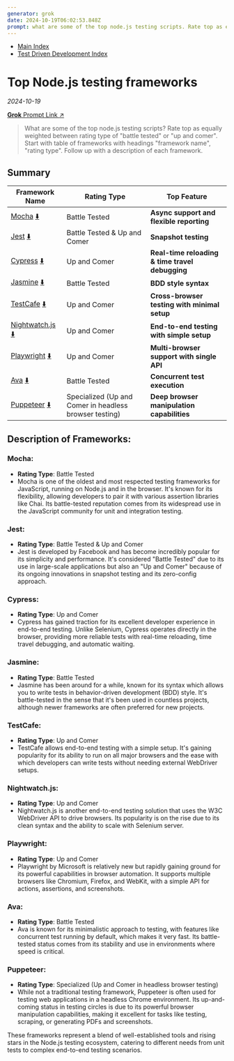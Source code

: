 ```yaml
---
generator: grok
date: 2024-10-19T06:02:53.848Z
prompt: what are some of the top node.js testing scripts. Rate top as equally weighted between rating type of "battle tested" or "up and comer".  Start with table of frameworks with headings "framework name", "rating type". Follow up with a description of each framework
---
```


- [Main Index](../README.md)
- [Test Driven Development Index](index.md)

# Top Node.js testing frameworks

_2024-10-19_

[__Grok__ Prompt Link :arrow_upper_right:](https://x.com/i/grok/share/3vMSj5hy4WnvqvIiYZrGyzcmv)

> What are some of the top node.js testing scripts? Rate top as equally weighted between rating type of "battle tested" or "up and comer".  Start with table of frameworks with headings "framework name", "rating type". Follow up with a description of each framework.

## Summary

| Framework Name                                                                            | Rating Type                                               | Top Feature                               |
| ----------------------------------------------------------------------------------------- | --------------------------------------------------------- | ----------------------------------------- |
| [Mocha](https://www.npmjs.com/package/mocha)               [:arrow_down:](#mocha)         | Battle Tested                                             | **Async support and flexible reporting**  |
| [Jest](https://www.npmjs.com/package/jest)                 [:arrow_down:](#jest)          | Battle Tested & Up and Comer                              | **Snapshot testing**                      |
| [Cypress](https://www.npmjs.com/package/cypress)           [:arrow_down:](#cypress)       | Up and Comer                                              | **Real-time reloading & time travel debugging** |
| [Jasmine](https://www.npmjs.com/package/jasmine)           [:arrow_down:](#jasmine)       | Battle Tested                                             | **BDD style syntax**                      |
| [TestCafe](https://www.npmjs.com/package/testcafe)         [:arrow_down:](#testcafe)      | Up and Comer                                              | **Cross-browser testing with minimal setup** |
| [Nightwatch.js](https://www.npmjs.com/package/nightwatch)  [:arrow_down:](#nightwatchjs)  | Up and Comer                                              | **End-to-end testing with simple setup**  |
| [Playwright](https://www.npmjs.com/package/playwright)     [:arrow_down:](#playwright)    | Up and Comer                                              | **Multi-browser support with single API** |
| [Ava](https://www.npmjs.com/package/ava)                   [:arrow_down:](#ava)           | Battle Tested                                             | **Concurrent test execution**            |
| [Puppeteer](https://www.npmjs.com/package/puppeteer)       [:arrow_down:](#puppeteer)     | Specialized (Up and Comer in headless browser testing)  | **Deep browser manipulation capabilities**|

## Description of Frameworks:

### **Mocha**: 
  - **Rating Type**: Battle Tested
  - Mocha is one of the oldest and most respected testing frameworks for JavaScript, running on Node.js and in the browser. It's known for its flexibility, allowing developers to pair it with various assertion libraries like Chai. Its battle-tested reputation comes from its widespread use in the JavaScript community for unit and integration testing.

### **Jest**:
  - **Rating Type**: Battle Tested & Up and Comer
  - Jest is developed by Facebook and has become incredibly popular for its simplicity and performance. It's considered "Battle Tested" due to its use in large-scale applications but also an "Up and Comer" because of its ongoing innovations in snapshot testing and its zero-config approach.

### **Cypress**:
  - **Rating Type**: Up and Comer
  - Cypress has gained traction for its excellent developer experience in end-to-end testing. Unlike Selenium, Cypress operates directly in the browser, providing more reliable tests with real-time reloading, time travel debugging, and automatic waiting.

### **Jasmine**:
  - **Rating Type**: Battle Tested
  - Jasmine has been around for a while, known for its syntax which allows you to write tests in behavior-driven development (BDD) style. It's battle-tested in the sense that it's been used in countless projects, although newer frameworks are often preferred for new projects.

### **TestCafe**:
  - **Rating Type**: Up and Comer
  - TestCafe allows end-to-end testing with a simple setup. It's gaining popularity for its ability to run on all major browsers and the ease with which developers can write tests without needing external WebDriver setups.

### **Nightwatch.js**:
  - **Rating Type**: Up and Comer
  - Nightwatch.js is another end-to-end testing solution that uses the W3C WebDriver API to drive browsers. Its popularity is on the rise due to its clean syntax and the ability to scale with Selenium server.

### **Playwright**:
  - **Rating Type**: Up and Comer
  - Playwright by Microsoft is relatively new but rapidly gaining ground for its powerful capabilities in browser automation. It supports multiple browsers like Chromium, Firefox, and WebKit, with a simple API for actions, assertions, and screenshots.

### **Ava**:
  - **Rating Type**: Battle Tested
  - Ava is known for its minimalistic approach to testing, with features like concurrent test running by default, which makes it very fast. Its battle-tested status comes from its stability and use in environments where speed is critical.

### **Puppeteer**:
  - **Rating Type**: Specialized (Up and Comer in headless browser testing)
  - While not a traditional testing framework, Puppeteer is often used for testing web applications in a headless Chrome environment. Its up-and-coming status in testing circles is due to its powerful browser manipulation capabilities, making it excellent for tasks like testing, scraping, or generating PDFs and screenshots.

These frameworks represent a blend of well-established tools and rising stars in the Node.js testing ecosystem, catering to different needs from unit tests to complex end-to-end testing scenarios.